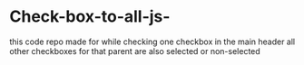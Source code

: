 # Check-box-to-all-js-
this code repo made for while checking one checkbox in the main header all other checkboxes for that parent are also selected or non-selected 
